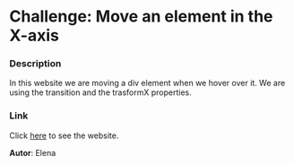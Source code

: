 # Challenge: Move an element in the X-axis

### Description
In this website we are moving a div element when we hover over it.
We are using the transition and the trasformX properties.

### Link
Click [here](https://elenasacristan.github.io/spin-image/ "link to website") to see the website.

**Autor**: Elena